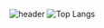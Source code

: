 ![header](https://capsule-render.vercel.app/api?type=wave&color=auto&height=300&section=header&text=Hello&fontSize=90)
![Top Langs](https://github-readme-stats.vercel.app/api/top-langs/?username=anuraghazra&layout=compact)
